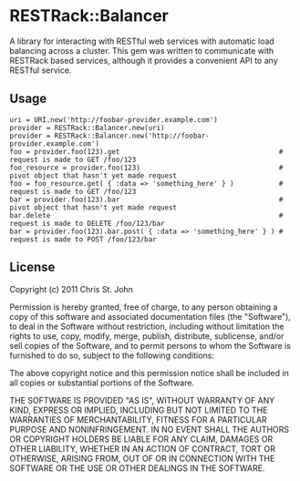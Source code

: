 # RESTRack::Balancer

A library for interacting with RESTful web services with automatic load balancing across a cluster.
This gem was written to communicate with RESTRack based services, although it provides a convenient API to any RESTful service.


## Usage
    
    uri = URI.new('http://foobar-provider.example.com')
    provider = RESTRack::Balancer.new(uri)
    provider = RESTRack::Balancer.new('http://foobar-provider.example.com')
    foo = provider.foo(123).get                                       # request is made to GET /foo/123
    foo_resource = provider.foo(123)                                  # pivot object that hasn't yet made request
    foo = foo_resource.get( { :data => 'something_here' } )           # request is made to GET /foo/123
    bar = provider.foo(123).bar                                       # pivot object that hasn't yet made request
    bar.delete                                                        # request is made to DELETE /foo/123/bar
    bar = provider.foo(123).bar.post( { :data => 'something_here' } ) # request is made to POST /foo/123/bar


## License

Copyright (c) 2011 Chris St. John

Permission is hereby granted, free of charge, to any person obtaining a copy of this software and associated
documentation files (the "Software"), to deal in the Software without restriction, including without limitation the
rights to use, copy, modify, merge, publish, distribute, sublicense, and/or sell copies of the Software, and to permit
persons to whom the Software is furnished to do so, subject to the following conditions:

The above copyright notice and this permission notice shall be included in all copies or substantial portions of the
Software.

THE SOFTWARE IS PROVIDED "AS IS", WITHOUT WARRANTY OF ANY KIND, EXPRESS OR IMPLIED, INCLUDING BUT NOT LIMITED TO THE
WARRANTIES OF MERCHANTABILITY, FITNESS FOR A PARTICULAR PURPOSE AND NONINFRINGEMENT. IN NO EVENT SHALL THE AUTHORS OR
COPYRIGHT HOLDERS BE LIABLE FOR ANY CLAIM, DAMAGES OR OTHER LIABILITY, WHETHER IN AN ACTION OF CONTRACT, TORT OR
OTHERWISE, ARISING FROM, OUT OF OR IN CONNECTION WITH THE SOFTWARE OR THE USE OR OTHER DEALINGS IN THE SOFTWARE.
